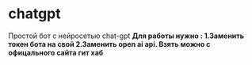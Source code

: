 # chatgpt
Простой бот с нейросетью chat-gpt
<b> Для работы нужно <b/>:
1.Заменить токен бота на свой
2.Заменить open ai api. Взять можно с офицального сайта гит хаб 
